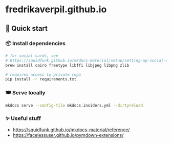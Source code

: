 # fredrikaverpil.github.io

## 🚀 Quick start


### 📦 Install dependencies

```bash
# for social cards, see
# https://squidfunk.github.io/mkdocs-material/setup/setting-up-social-cards
brew install cairo freetype libffi libjpeg libpng zlib
```

```bash
# requires access to private repo
pip install -r requirements.txt
```

### 🍽️ Serve locally

```bash
mkdocs serve --config-file mkdocs.insiders.yml --dirtyreload
```

### ✨ Useful stuff

- https://squidfunk.github.io/mkdocs-material/reference/
- https://facelessuser.github.io/pymdown-extensions/